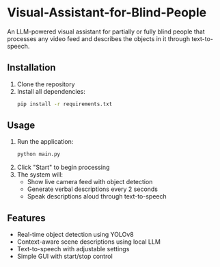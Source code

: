 # Visual-Assistant-for-Blind-People
An LLM-powered visual assistant for partially or fully blind people that processes any video feed and describes the objects in it through text-to-speech.

## Installation
1. Clone the repository
2. Install all dependencies:
   ```bash
   pip install -r requirements.txt

## Usage
1. Run the application:
   ```bash
   python main.py
2. Click "Start" to begin processing
3. The system will:
   - Show live camera feed with object detection
   - Generate verbal descriptions every 2 seconds
   - Speak descriptions aloud through text-to-speech

## Features
- Real-time object detection using YOLOv8
- Context-aware scene descriptions using local LLM
- Text-to-speech with adjustable settings
- Simple GUI with start/stop control
